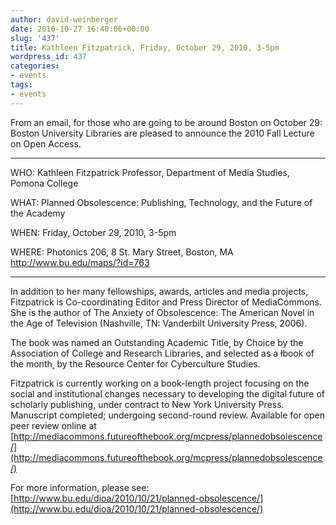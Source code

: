 ```yaml
---
author: david-weinberger
date: 2010-10-27 16:40:06+00:00
slug: '437'
title: Kathleen Fitzpatrick, Friday, October 29, 2010, 3-5pm
wordpress_id: 437
categories:
- events
tags:
- events
---
```


From an email, for those who are going to be around Boston on October 29:
Boston University Libraries are pleased to announce the 2010 Fall Lecture on
Open Access.

* * *

WHO: Kathleen Fitzpatrick
Professor, Department of Media Studies, Pomona College

WHAT: Planned Obsolescence: Publishing, Technology, and the Future of the
Academy

WHEN: Friday, October 29, 2010, 3-5pm

WHERE: Photonics 206, 8 St. Mary Street, Boston, MA
http://www.bu.edu/maps/?id=763

* * *

In addition to her many fellowships, awards, articles and media projects,
Fitzpatrick is Co-coordinating Editor and Press Director of MediaCommons.
She is the author of The Anxiety of Obsolescence: The American Novel in the
Age of Television (Nashville, TN: Vanderbilt University Press, 2006).

The book was named an Outstanding Academic Title˛ by Choice by the
Association of College and Research Libraries, and selected as a łbook of
the month˛ by the Resource Center for Cyberculture Studies.

Fitzpatrick is currently working on a book-length project focusing on the
social and institutional changes necessary to developing the digital future
of scholarly publishing, under contract to New York University Press.
Manuscript completed; undergoing second-round review. Available for open
peer review online at
[http://mediacommons.futureofthebook.org/mcpress/plannedobsolescence/](http://mediacommons.futureofthebook.org/mcpress/plannedobsolescence/)

For more information, please see:
[http://www.bu.edu/dioa/2010/10/21/planned-obsolescence/](http://www.bu.edu/dioa/2010/10/21/planned-obsolescence/)
